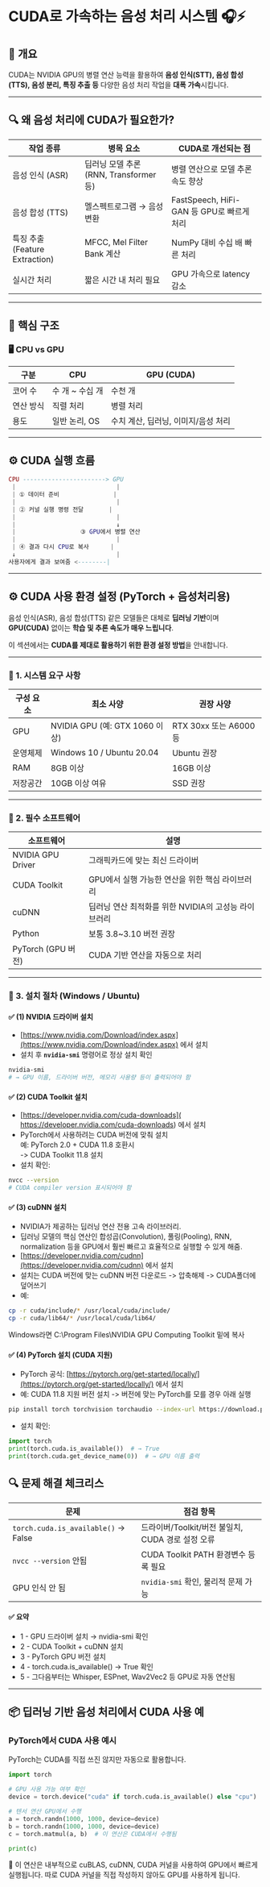 # CUDA로 가속하는 음성 처리 시스템 🎧⚡

## 🧾 개요
CUDA는 NVIDIA GPU의 병렬 연산 능력을 활용하여 **음성 인식(STT), 음성 합성(TTS), 음성 분리, 특징 추출 등** 다양한 음성 처리 작업을 **대폭 가속**시킵니다.

---

## 🔍 왜 음성 처리에 CUDA가 필요한가?

| 작업 종류 | 병목 요소 | CUDA로 개선되는 점 |
|-----------|-----------|--------------------|
| 음성 인식 (ASR) | 딥러닝 모델 추론 (RNN, Transformer 등) | 병렬 연산으로 모델 추론 속도 향상 |
| 음성 합성 (TTS) | 멜스펙트로그램 → 음성 변환 | FastSpeech, HiFi-GAN 등 GPU로 빠르게 처리 |
| 특징 추출 (Feature Extraction) | MFCC, Mel Filter Bank 계산 | NumPy 대비 수십 배 빠른 처리 |
| 실시간 처리 | 짧은 시간 내 처리 필요 | GPU 가속으로 latency 감소 |

---

## 🧠 핵심 구조
### 🖥️ CPU vs GPU
| 구분    | CPU         | GPU (CUDA)            |
| ----- | ----------- | --------------------- |
| 코어 수  | 수 개 \~ 수십 개 | 수천 개                  |
| 연산 방식 | 직렬 처리       | 병렬 처리                 |
| 용도    | 일반 논리, OS   | 수치 계산, 딥러닝, 이미지/음성 처리 |

---

## ⚙️ CUDA 실행 흐름
```lua
CPU -----------------------> GPU
 |                            |
 | ① 데이터 준비               |
 |                            |
 | ② 커널 실행 명령 전달       |
 |                            |
 |                            ↓
 |                  ③ GPU에서 병렬 연산
 |                            |
 | ④ 결과 다시 CPU로 복사      |
 ↓                            |
사용자에게 결과 보여줌 <--------|
```
---

## ⚙️ CUDA 사용 환경 설정 (PyTorch + 음성처리용)

음성 인식(ASR), 음성 합성(TTS) 같은 모델들은 대체로 **딥러닝 기반**이며  
**GPU(CUDA)** 없이는 **학습 및 추론 속도가 매우 느립니다**.

이 섹션에서는 **CUDA를 제대로 활용하기 위한 환경 설정 방법**을 안내합니다.

---

### 🧩 1. 시스템 요구 사항

| 구성 요소 | 최소 사양 | 권장 사양 |
|------------|------------|------------|
| GPU | NVIDIA GPU (예: GTX 1060 이상) | RTX 30xx 또는 A6000 등 |
| 운영체제 | Windows 10 / Ubuntu 20.04 | Ubuntu 권장 |
| RAM | 8GB 이상 | 16GB 이상 |
| 저장공간 | 10GB 이상 여유 | SSD 권장 |

---

### 🧱 2. 필수 소프트웨어

| 소프트웨어 | 설명 |
|------------|------|
| NVIDIA GPU Driver | 그래픽카드에 맞는 최신 드라이버 |
| CUDA Toolkit | GPU에서 실행 가능한 연산을 위한 핵심 라이브러리 |
| cuDNN | 딥러닝 연산 최적화를 위한 NVIDIA의 고성능 라이브러리 |
| Python | 보통 3.8~3.10 버전 권장 |
| PyTorch (GPU 버전) | CUDA 기반 연산을 자동으로 처리 |

---

### 🔧 3. 설치 절차 (Windows / Ubuntu)

#### ✅ (1) NVIDIA 드라이버 설치

- [https://www.nvidia.com/Download/index.aspx](https://www.nvidia.com/Download/index.aspx) 에서 설치
- 설치 후 **`nvidia-smi`** 명령어로 정상 설치 확인

```bash
nvidia-smi
# → GPU 이름, 드라이버 버전, 메모리 사용량 등이 출력되어야 함
```
#### ✅ (2) CUDA Toolkit 설치
- [https://developer.nvidia.com/cuda-downloads]( https://developer.nvidia.com/cuda-downloads) 에서 설치
- PyTorch에서 사용하려는 CUDA 버전에 맞춰 설치 <br>
  예: PyTorch 2.0 + CUDA 11.8 호환시 <br>
  -> CUDA Toolkit 11.8 설치
- 설치 확인: <br>
```bash
nvcc --version
# CUDA compiler version 표시되어야 함
```
#### ✅ (3) cuDNN 설치
- NVIDIA가 제공하는 딥러닝 연산 전용 고속 라이브러리.
- 딥러닝 모델의 핵심 연산인 합성곱(Convolution), 풀링(Pooling), RNN, normalization 등을
GPU에서 훨씬 빠르고 효율적으로 실행할 수 있게 해줌.
- [https://developer.nvidia.com/cudnn](https://developer.nvidia.com/cudnn) 에서 설치
- 설치는 CUDA 버전에 맞는 cuDNN 버전 다운로드 -> 압축해제 -> CUDA폴더에 덮어쓰기
- 예:
```bash
cp -r cuda/include/* /usr/local/cuda/include/
cp -r cuda/lib64/* /usr/local/cuda/lib64/
```
Windows라면 C:\Program Files\NVIDIA GPU Computing Toolkit 밑에 복사
#### ✅ (4) PyTorch 설치 (CUDA 지원)
- PyTorch 공식: [https://pytorch.org/get-started/locally/](https://pytorch.org/get-started/locally/) 에서 설치
- 예: CUDA 11.8 지원 버전 설치 -> 버전에 맞는 PyTorch를 모를 경우 아래 실행
```bash
pip install torch torchvision torchaudio --index-url https://download.pytorch.org/whl/cu118
```
- 설치 확인:
```python
import torch
print(torch.cuda.is_available())  # → True
print(torch.cuda.get_device_name(0))  # → GPU 이름 출력
```
## 🔍 문제 해결 체크리스
| 문제                                  | 점검 항목                              |
| ----------------------------------- | ---------------------------------- |
| `torch.cuda.is_available()` → False | 드라이버/Toolkit/버전 불일치, CUDA 경로 설정 오류 |
| `nvcc --version` 안됨                 | CUDA Toolkit PATH 환경변수 등록 필요       |
| GPU 인식 안 됨                          | `nvidia-smi` 확인, 물리적 문제 가능         |

#### ✅ 요약
- 1 - GPU 드라이버 설치 → nvidia-smi 확인
- 2 - CUDA Toolkit + cuDNN 설치
- 3 - PyTorch GPU 버전 설치
- 4 - torch.cuda.is_available() → True 확인
- 5 - 그다음부터는 Whisper, ESPnet, Wav2Vec2 등 GPU로 자동 연산됨
---
## 📦 딥러닝 기반 음성 처리에서 CUDA 사용 예

### PyTorch에서 CUDA 사용 예시
PyTorch는 CUDA를 직접 쓰진 않지만 자동으로 활용합니다.
```python
import torch

# GPU 사용 가능 여부 확인
device = torch.device("cuda" if torch.cuda.is_available() else "cpu")

# 텐서 연산 GPU에서 수행
a = torch.randn(1000, 1000, device=device)
b = torch.randn(1000, 1000, device=device)
c = torch.matmul(a, b)  # 이 연산은 CUDA에서 수행됨

print(c)

```
📌 이 연산은 내부적으로 cuBLAS, cuDNN, CUDA 커널을 사용하여 GPU에서 빠르게 실행됩니다.
따로 CUDA 커널을 직접 작성하지 않아도 GPU를 사용하게 됩니다.
